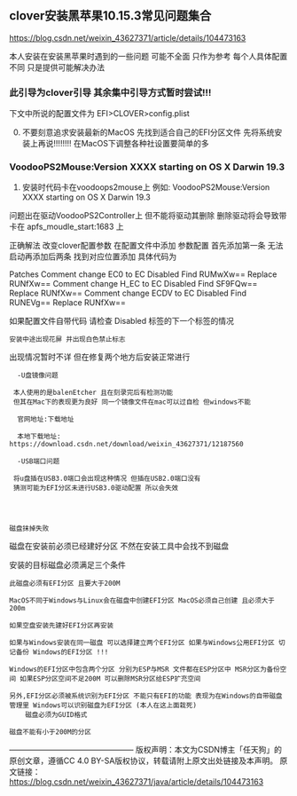 ## clover安装黑苹果10.15.3常见问题集合

https://blog.csdn.net/weixin_43627371/article/details/104473163



本人安装在安装黑苹果时遇到的一些问题 可能不全面 只作为参考
每个人具体配置不同 只是提供可能解决办法

### 此引导为clover引导 其余集中引导方式暂时尝试!!!

下文中所说的配置文件为 EFI>CLOVER>config.plist


0. 不要刻意追求安装最新的MacOS 先找到适合自己的EFI分区文件 先将系统安装上再说!!!!!!!!
在MacOS下调整各种社设置要简单的多

### VoodooPS2Mouse:Version XXXX starting on OS X Darwin 19.3


1. 安装时代码卡在voodoops2mouse上 例如: VoodooPS2Mouse:Version XXXX starting on OS X Darwin 19.3

问题出在驱动VoodooPS2Controller上 但不能将驱动其删除 删除驱动将会导致带卡在 apfs_moudle_start:1683 上



正确解法 改变clover配置参数 在配置文件中添加
参数配置
首先添加第一条 无法启动再添加后两条
找到对应位置添加
具体代码为 

<!DOCTYPE plist PUBLIC "-//Apple//DTD PLIST 1.0//EN" "http://www.apple.com/DTDs/PropertyList-1.0.dtd">
<plist version="1.0">
	<key>Patches</key>
		<array>
				<dict>
					<key>Comment</key>
					<string>change EC0 to EC</string>
					<key>Disabled</key>
					<false/>
					<key>Find</key>
					<data>RUMwXw==</data>
					<key>Replace</key>
					<data>RUNfXw==</data>
				</dict>
				<dict>
					<key>Comment</key>
					<string>change H_EC to EC</string>
					<key>Disabled</key>
					<false/>
					<key>Find</key>
					<data>
					SF9FQw==
					</data>
					<key>Replace</key>
					<data>
					RUNfXw==
					</data>
				</dict>
				<dict>
					<key>Comment</key>
					<string>change ECDV to EC</string>
					<key>Disabled</key>
					<false/>
					<key>Find</key>
					<data>
					RUNEVg==
					</data>
					<key>Replace</key>
					<data>
					RUNfXw==
					</data>
				</dict>
	</array>
</plist>



如果配置文件自带代码 请检查 Disabled 标签的下一个标签的情况




    安装中途出现花屏 并出现白色禁止标志

出现情况暂时不详 但在修复两个地方后安装正常进行

      -U盘镜像问题
    
     本人使用的是balenEtcher 且在刻录完后有检测功能
     但其在Mac下的表现更为良好 同一个镜像文件在mac可以过自检 但windows不能
    
      官网地址:下载地址
    
      本地下载地址: https://download.csdn.net/download/weixin_43627371/12187560
    
      -USB端口问题
    
     将u盘插在USB3.0端口会出现这种情况 但插在USB2.0端口没有
     猜测可能为EFI分区未进行USB3.0驱动配置 所以会失效




    磁盘抹掉失败

磁盘在安装前必须已经建好分区 不然在安装工具中会找不到磁盘

安装的目标磁盘必须满足三个条件

    此磁盘必须有EFI分区 且要大于200M
    
    MacOS不同于Windows与Linux会在磁盘中创建EFI分区 MacOS必须自己创建 且必须大于200m
    
    如果空盘安装先建好EFI分区再安装
    
    如果与Windows安装在同一磁盘 可以选择建立两个EFI分区 如果与Windows公用EFI分区 切记备份 Windows的EFI分区 !!!
    
    Windows的EFI分区中包含两个分区 分别为ESP与MSR 文件都在ESP分区中 MSR分区为备份空间 如果ESP分区空间不足200M 可以删除MSR分区给ESP扩充空间
    
    另外,EFI分区必须被系统识别为EFI分区 不能只有EFI的功能 表现为在Windows的自带磁盘管理里 Windows可以识别磁盘为EFI分区 (本人在这上面栽死)
        磁盘必须为GUID格式
    
    磁盘不能有小于200M的分区
————————————————
版权声明：本文为CSDN博主「任天狗」的原创文章，遵循CC 4.0 BY-SA版权协议，转载请附上原文出处链接及本声明。
原文链接：https://blog.csdn.net/weixin_43627371/java/article/details/104473163